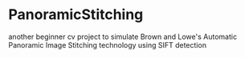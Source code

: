 # PanoramicStitching
another beginner cv project to simulate Brown and Lowe's Automatic Panoramic Image Stitching technology using SIFT detection
